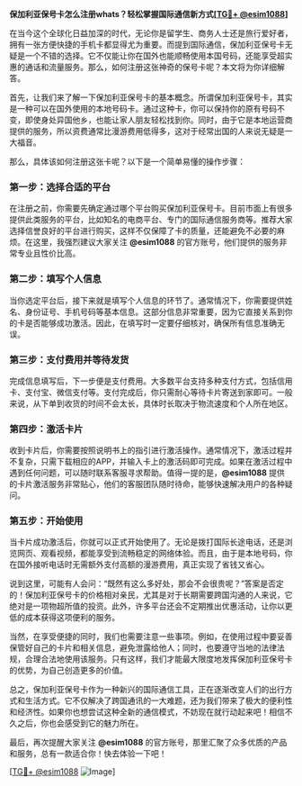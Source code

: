 **保加利亚保号卡怎么注册whats？轻松掌握国际通信新方式[[TG💪+ @esim1088](https://t.me/s/esim1088)]**

在当今这个全球化日益加深的时代，无论你是留学生、商务人士还是旅行爱好者，拥有一张方便快捷的手机卡都显得尤为重要。而提到国际通信，保加利亚保号卡无疑是一个不错的选择。它不仅能让你在国外也能顺畅使用本国号码，还能享受超实惠的通话和流量服务。那么，如何注册这张神奇的保号卡呢？本文将为你详细解答。

首先，让我们来了解一下保加利亚保号卡的基本概念。所谓保加利亚保号卡，其实是一种可以在国外使用的本地号码卡。通过这种卡，你可以保持你的原有号码不变，即使身处异国他乡，也能让家人朋友轻松找到你。同时，由于它是本地运营商提供的服务，所以资费通常比漫游费用低得多，这对于经常出国的人来说无疑是一大福音。

那么，具体该如何注册这张卡呢？以下是一个简单易懂的操作步骤：

### **第一步：选择合适的平台**
在注册之前，你需要先确定通过哪个平台购买保加利亚保号卡。目前市面上有很多提供此类服务的平台，比如知名的电商平台、专门的国际通信服务商等。推荐大家选择信誉良好的平台进行购买，这样不仅保障了卡的质量，还能避免不必要的麻烦。在这里，我强烈建议大家关注 **@esim1088** 的官方账号，他们提供的服务非常专业且性价比高。

### **第二步：填写个人信息**
当你选定平台后，接下来就是填写个人信息的环节了。通常情况下，你需要提供姓名、身份证号、手机号码等基本信息。这部分信息非常重要，因为它直接关系到你的卡是否能够成功激活。因此，在填写时一定要仔细核对，确保所有信息准确无误。

### **第三步：支付费用并等待发货**
完成信息填写后，下一步便是支付费用。大多数平台支持多种支付方式，包括信用卡、支付宝、微信支付等。支付完成后，你只需耐心等待卡片寄送到家即可。一般来说，从下单到收货的时间不会太长，具体时长取决于物流速度和个人所在地区。

### **第四步：激活卡片**
收到卡片后，你需要按照说明书上的指引进行激活操作。通常情况下，激活过程并不复杂，只需下载相应的APP，并输入卡上的激活码即可完成。如果在激活过程中遇到任何问题，可以随时联系客服寻求帮助。值得一提的是，**@esim1088** 提供的卡片激活服务非常贴心，他们的客服团队随时待命，能够快速解决用户的各种疑问。

### **第五步：开始使用**
当卡片成功激活后，你就可以正式开始使用了。无论是拨打国际长途电话，还是浏览网页、观看视频，都能享受到流畅稳定的网络体验。而且，由于是本地号码，你在国外接听电话时无需额外支付高额的漫游费用，真正实现了省钱又省心。

说到这里，可能有人会问：“既然有这么多好处，那会不会很贵呢？”答案是否定的！保加利亚保号卡的价格相对亲民，尤其是对于长期需要跨国沟通的人来说，它绝对是一项物超所值的投资。此外，许多平台还会不定期推出优惠活动，让你以更低的成本获得这项便利的服务。

当然，在享受便捷的同时，我们也需要注意一些事项。例如，在使用过程中要妥善保管好自己的卡片和相关信息，避免泄露给他人；同时，也要遵守当地的法律法规，合理合法地使用该服务。只有这样，我们才能最大限度地发挥保加利亚保号卡的优势，为自己创造更多的价值。

总之，保加利亚保号卡作为一种新兴的国际通信工具，正在逐渐改变人们的出行方式和生活方式。它不仅解决了跨国通讯的一大难题，还为我们带来了极大的便利性和经济性。如果你也想尝试这种全新的通信模式，不妨现在就行动起来吧！相信不久之后，你也会感受到它的魅力所在。

最后，再次提醒大家关注 **@esim1088** 的官方账号，那里汇聚了众多优质的产品和服务，总有一款适合你！快去体验一下吧！

[[TG💪+ @esim1088](https://t.me/s/esim1088) ![Image](https://i.postimg.cc/4NQfJmqS/Snipaste-2025-05-13-00-14-12.png)]